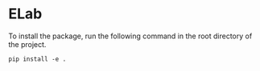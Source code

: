 # ELab

To install the package, run the following command in the root directory of the project.
```
pip install -e .
```